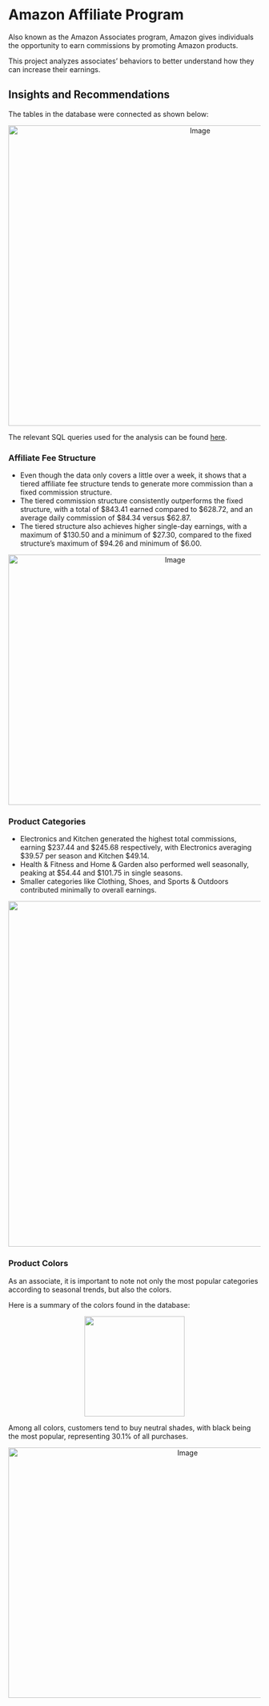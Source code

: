 # Amazon Affiliate Program 

Also known as the Amazon Associates program, Amazon gives individuals the opportunity to earn commissions by promoting Amazon products.

This project analyzes associates’ behaviors to better understand how they can increase their earnings.

## Insights and Recommendations

The tables in the database were connected as shown below:
<p align="center">
  <img width="750" height="600" alt="Image" src="https://github.com/user-attachments/assets/e4bc992d-a109-4fa2-9f27-afa028ab0bd1" />
</p>

The relevant SQL queries used for the analysis can be found [here](https://github.com/habishua/Amazon_Affiliate_Earnings/tree/db866965a5f460a532a8ffec56b10bdd65916078/amazon_affiliate_code).

### Affiliate Fee Structure

- Even though the data only covers a little over a week, it shows that a tiered affiliate fee structure tends to generate more commission than a fixed commission structure.
- The tiered commission structure consistently outperforms the fixed structure, with a total of $843.41 earned compared to $628.72, and an average daily commission of $84.34 versus $62.87.
- The tiered structure also achieves higher single-day earnings, with a maximum of $130.50 and a minimum of $27.30, compared to the fixed structure’s maximum of $94.26 and minimum of $6.00.
<p align="center">
  <img width="650" height="500" alt="Image" src="https://github.com/user-attachments/assets/abd5da89-a1b3-4b73-bcd0-e8053b011fc4" />
</p>

### Product Categories 
- Electronics and Kitchen generated the highest total commissions, earning $237.44 and $245.68 respectively, with Electronics averaging $39.57 per season and Kitchen $49.14.
- Health & Fitness and Home & Garden also performed well seasonally, peaking at $54.44 and $101.75 in single seasons.
- Smaller categories like Clothing, Shoes, and Sports & Outdoors contributed minimally to overall earnings.
<p align="center">
  <img width="1491" height="690" alt="Image" src="https://github.com/user-attachments/assets/853c8f1e-30be-46c3-ab64-d13f7a58cd4d" />
</p>

### Product Colors

As an associate, it is important to note not only the most popular categories according to seasonal trends, but also the colors.

Here is a summary of the colors found in the database:
<p align="center">
  <img src="https://github.com/user-attachments/assets/170d68f4-130b-4339-acaf-b484e40f2179" width="200">
</p>

Among all colors, customers tend to buy neutral shades, with black being the most popular, representing 30.1% of all purchases.
<p align="center">
  <img width="700" height="500" alt="Image" src="https://github.com/user-attachments/assets/0f4d1ab4-6754-42e2-8238-1c507277ce54" />
</p>
